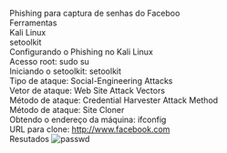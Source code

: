 Phishing para captura de senhas do Faceboo
<br>
Ferramentas
<br>
Kali Linux
<br>
setoolkit
<br>
Configurando o Phishing no Kali Linux
<br>
Acesso root: sudo su
<br>
Iniciando o setoolkit: setoolkit
<br>
Tipo de ataque: Social-Engineering Attacks
<br>
Vetor de ataque: Web Site Attack Vectors
<br>
Método de ataque: Credential Harvester Attack Method 
<br>
Método de ataque: Site Cloner
<br>
Obtendo o endereço da máquina: ifconfig
<br>
URL para clone: http://www.facebook.com
<br>
Resutados
![passwd](https://github.com/LeoAquino54/PhishingTeste/assets/99769679/53c72765-9e5a-42c0-8783-b7a1c49ad54f)
